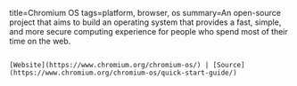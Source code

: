 title=Chromium OS
tags=platform, browser, os
summary=An open-source project that aims to build an operating system that provides a fast, simple, and more secure computing experience for people who spend most of their time on the web.
~~~~~~

[Website](https://www.chromium.org/chromium-os/) | [Source](https://www.chromium.org/chromium-os/quick-start-guide/)

